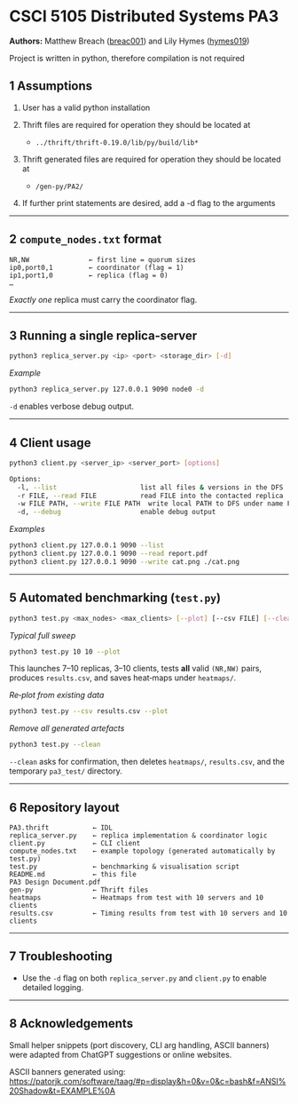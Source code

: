 # CSCI 5105 Distributed Systems PA3
**Authors:** Matthew Breach ([breac001](mailto:breac001@umn.edu)) and Lily Hymes ([hymes019](mailto:hymes019@umn.edu))

Project is written in python, therefore compilation is not required

## 1 Assumptions

1. User has a valid python installation
   
2. Thrift files are required for operation they should be located at
   - `../thrift/thrift-0.19.0/lib/py/build/lib*`
  
3. Thrift generated files are required for operation they should be located at
   - `/gen-py/PA2/`

5. If further print statements are desired, add a -d flag to the arguments

---

## 2 `compute_nodes.txt` format
```
NR,NW               ← first line = quorum sizes
ip0,port0,1         ← coordinator (flag = 1)
ip1,port1,0         ← replica (flag = 0)
…
```
*Exactly one* replica must carry the coordinator flag.

---

## 3 Running a single replica‐server
```bash
python3 replica_server.py <ip> <port> <storage_dir> [-d]
```
*Example*
```bash
python3 replica_server.py 127.0.0.1 9090 node0 -d
```
`-d` enables verbose debug output.

---

## 4 Client usage
```bash
python3 client.py <server_ip> <server_port> [options]

Options:
  -l, --list                     list all files & versions in the DFS
  -r FILE, --read FILE           read FILE into the contacted replica
  -w FILE PATH, --write FILE PATH  write local PATH to DFS under name FILE
  -d, --debug                    enable debug output
```
*Examples*
```bash
python3 client.py 127.0.0.1 9090 --list
python3 client.py 127.0.0.1 9090 --read report.pdf
python3 client.py 127.0.0.1 9090 --write cat.png ./cat.png
```

---

## 5 Automated benchmarking (`test.py`)
```bash
python3 test.py <max_nodes> <max_clients> [--plot] [--csv FILE] [--clean]
```
*Typical full sweep*
```bash
python3 test.py 10 10 --plot
```
This launches 7–10 replicas, 3–10 clients, tests **all** valid `(NR,NW)` pairs, produces `results.csv`, and saves heat‑maps under `heatmaps/`.

*Re‑plot from existing data*
```bash
python3 test.py --csv results.csv --plot
```

*Remove all generated artefacts*
```bash
python3 test.py --clean
```
`--clean` asks for confirmation, then deletes `heatmaps/`, `results.csv`, and the temporary `pa3_test/` directory.

---

## 6 Repository layout
```
PA3.thrift           ← IDL
replica_server.py    ← replica implementation & coordinator logic
client.py            ← CLI client
compute_nodes.txt    ← example topology (generated automatically by test.py)
test.py              ← benchmarking & visualisation script
README.md            ← this file
PA3 Design Document.pdf
gen-py               ← Thrift files
heatmaps             ← Heatmaps from test with 10 servers and 10 clients
results.csv          ← Timing results from test with 10 servers and 10 clients
```

---

## 7 Troubleshooting
* Use the `-d` flag on both `replica_server.py` and `client.py` to enable detailed logging.

---

## 8 Acknowledgements
Small helper snippets (port discovery, CLI arg handling, ASCII banners) were adapted from ChatGPT suggestions or online websites.

ASCII banners generated using: https://patorjk.com/software/taag/#p=display&h=0&v=0&c=bash&f=ANSI%20Shadow&t=EXAMPLE%0A


